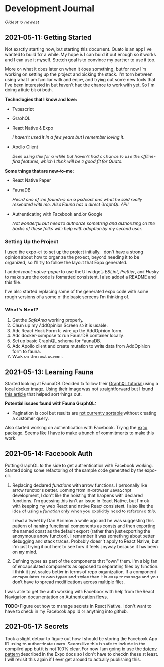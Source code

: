 # Development Journal
_Oldest to newest_
## 2021-05-11: Getting Started
Not exactly starting now, but starting this document. Quato is an app I've wanted to build for a while. My hope is I can build it out enough so it works and I can use it myself. Stretch goal is to convince my partner to use it too. 

More on what it does later on when it does something, but for now I'm working on setting up the project and picking the stack. I'm torn between using what I am familiar with and enjoy, and trying out some new tools that I've been interested in but haven't had the chance to work with yet. So I'm doing a little bit of both. 

__Technologies that I know and love:__

* Typescript
* GraphQL
* React Native & Expo

     _I haven't used it in a few years but I remember loving it._
* Apollo Client
    
    _Been using this for a while but haven't had a chance to use the offline-first features, which I think will be a good fit for Quato._

__Some things that are new-to-me:__
* React Native Paper
* FaunaDB
    
    _Heard one of the founders on a podcast and what he said really resonated with me. Also Fauna has a direct GraphQL API!_
* Authenticating with Facebook and/or Google

    _Not wonderful but need to authorize something and authorizing on the backs of these folks with help with adoption by my second user._

### Setting Up the Project
I used the expo-cli to set up the project initially. I don't have a strong opinion about how to organize the project, beyond needing it to be organized, so I'll try to follow the layout that Expo generated.

I added _react-native-paper_ to use the UI widgets _ESLint_, _Prettier_, and _Husky_ to make sure the code is formatted consistent. I also added a README and this file.

I've also started replacing some of the generated expo code with some rough versions of a some of the basic screens I'm thinking of.

### What's Next?
1. Get the _SafeArea_ working properly.
1. Clean up my AddOpinion Screen so it is usable.
1. Add React Hook Form to wire up the AddOpinion form.
1. Add docker-compose to run FaunaDB container locally.
1. Set up basic GraphQL schema for FaunaDB.
1. Add Apollo client and create mutation to write data from AddOpinion form to fauna.
1. Work on the next screen.

## 2021-05-13: Learning Fauna
Started looking at FaunaDB. Decided to follow their [GraphQL tutorial](https://docs.fauna.com/fauna/current/tutorials/graphql/quick_start) using a local [docker image](https://docs.fauna.com/fauna/current/integrations/dev). Using their image was not straightforward but I found [this article](https://dev.to/englishcraig/how-to-set-up-faunadb-for-local-development-5ha7) that helped sort things out.

__Potential issues found with Fauna GraphQL:__
* Pagination is cool but results are [not currently sortable](https://forums.fauna.com/t/how-to-sort-graphql-query-results/372) without creating a customer query.

Also started working on authentication with Facebook. Trying the [expo package](https://docs.expo.io/versions/latest/sdk/facebook/).
Seems like I have to make a bunch of commitments to make this work.

## 2021-05-14: Facebook Auth
Putting GraphQL to the side to get authentication with Facebook working. Started doing some refactoring of the sample code generated by the expo-cli. 
1. Replacing declared _functions_ with arrow functions. I personally like arrow functions better. Coming from in-browser JavaScript development, I don't like the hoisting that happens with declared functions. I'm guessing this isn't an issue in React Native, but I'm ok with keeping my web React and native React consistent. I also like the idea of using a _function_ only when you explicitly need to reference _this_.

    I read a tweet by Dan Abrimov a while ago and he was suggesting this pattern of naming functional components as consts and then exporting the named const as the default export (rather than just exporting the anonymous arrow function). I remember it was something about better debugging and stack traces. Probably doesn't apply to React Native, but I'm just trying it out here to see how it feels anyway because it has been on my mind.
1. Defining types as part of the components that "own" them. I'm a big fan of encapsulated components as opposed to separating files by function. I think it just scales better in terms of repo organization. If a component encapsulates its own types and styles then it is easy to manage and you don't have to spread modifications across multiple files.

I was able to get the auth working with Facebook with help from the React Navigation documentation on [Authentication flows](https://reactnavigation.org/docs/auth-flow).

__TODO:__ Figure out how to manage secrets in React Native. I don't want to have to check in my Facebook app id or anything into github.

## 2021-05-17: Secrets
Took a slight detour to figure out how I should be storing the Facebook App ID using to authenticate users. Seems like this is safe to include in the compiled app but it is not 100% clear. For now I am going to use the [dotenv pattern](https://docs.expo.io/guides/environment-variables/#using-a-dotenv-file) described in the Expo docs so I don't have to checkin these at least. I will revisit this again if I ever get around to actually publishing this.